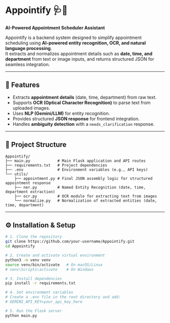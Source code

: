 # Appointify 🩺🤖  
**AI-Powered Appointment Scheduler Assistant**

Appointify is a backend system designed to simplify appointment scheduling using **AI-powered entity recognition, OCR, and natural language processing**.  
It extracts and normalizes appointment details such as **date, time, and department** from text or image inputs, and returns structured JSON for seamless integration.

---

## 🚀 Features
- Extracts **appointment details** (date, time, department) from raw text.
- Supports **OCR (Optical Character Recognition)** to parse text from uploaded images.
- Uses **NLP (Gemini/LLM)** for entity recognition.
- Provides structured **JSON response** for frontend integration.
- Handles **ambiguity detection** with a `needs_clarification` response.

---

## 📂 Project Structure
```
Appointify/
├── main.py            # Main Flask application and API routes
├── requirements.txt   # Project dependencies
├── .env               # Environment variables (e.g., API keys)
└── utils/
    ├── appointment.py # Final JSON assembly logic for structured appointment response
    ├── ner.py         # Named Entity Recognition (date, time, department extraction)
    ├── ocr.py         # OCR module for extracting text from images
    └── normalize.py   # Normalization of extracted entities (date, time, department)
```

---

## ⚙️ Installation & Setup

```bash
# 1. Clone the repository
git clone https://github.com/your-username/Appointify.git
cd Appointify

# 2. Create and activate virtual environment
python3 -m venv venv
source venv/bin/activate   # On macOS/Linux
# venv\Scripts\activate    # On Windows

# 3. Install dependencies
pip install -r requirements.txt

# 4. Set environment variables
# Create a .env file in the root directory and add:
# GEMINI_API_KEY=your_api_key_here

# 5. Run the Flask server
python main.py
